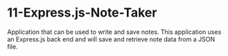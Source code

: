 # 11-Express.js-Note-Taker
Application that can be used to write and save notes. This application uses an Express.js back end and will save and retrieve note data from a JSON file.
